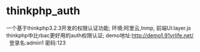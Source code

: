 # thinkphp_auth
一个基于thinkphp3.2.3开发的权限认证功能;
环境:阿里云,lnmp,
前端UI:layer.js
thinkphp中比rbac更好用的auth权限认证;
demo地址:http://demo1.91vrlife.net/    登录名:admin1  密码:123
